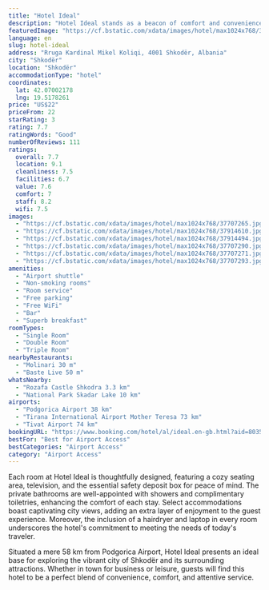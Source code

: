 ```yaml
---
title: "Hotel Ideal"
description: "Hotel Ideal stands as a beacon of comfort and convenience in the heart of Shkodër, offering guests a refined 3-star experience complete with a welcoming bar."
featuredImage: "https://cf.bstatic.com/xdata/images/hotel/max1024x768/37707265.jpg?k=b40a4d6b0bb1b30721fc96b4bb31a927c25c7930a7341e5cb8b3994a00a63424&o=&hp=1"
language: en
slug: hotel-ideal
address: "Rruga Kardinal Mikel Koliqi, 4001 Shkodër, Albania"
city: "Shkodër"
location: "Shkodër"
accommodationType: "hotel"
coordinates:
  lat: 42.07002178
  lng: 19.5178261
price: "US$22"
priceFrom: 22
starRating: 3
rating: 7.7
ratingWords: "Good"
numberOfReviews: 111
ratings:
  overall: 7.7
  location: 9.1
  cleanliness: 7.5
  facilities: 6.7
  value: 7.6
  comfort: 7
  staff: 8.2
  wifi: 7.5
images:
  - "https://cf.bstatic.com/xdata/images/hotel/max1024x768/37707265.jpg?k=b40a4d6b0bb1b30721fc96b4bb31a927c25c7930a7341e5cb8b3994a00a63424&o=&hp=1"
  - "https://cf.bstatic.com/xdata/images/hotel/max1024x768/37914610.jpg?k=13334a98e755cc7f9d3dface848abe20e9df9f62e016f21c2f31995f541e0c0c&o=&hp=1"
  - "https://cf.bstatic.com/xdata/images/hotel/max1024x768/37914494.jpg?k=6a0f17feac6182754bd19563f5f7d6959e6e319f45adb72696ad843df9fa5a58&o=&hp=1"
  - "https://cf.bstatic.com/xdata/images/hotel/max1024x768/37707290.jpg?k=fcda2d13c594883009cd63fa2fbdeba9eb26d04376dcb496fbb759067ecbfb9b&o=&hp=1"
  - "https://cf.bstatic.com/xdata/images/hotel/max1024x768/37707271.jpg?k=c52006d51cbb22c0cba8af1f25203070522342f28efef96b3bbf3b34f0c88e6e&o=&hp=1"
  - "https://cf.bstatic.com/xdata/images/hotel/max1024x768/37707293.jpg?k=1782aba9064609e357411bece0c698ab7a9f0ce48c396a96b98e86867753f12b&o=&hp=1"
amenities:
  - "Airport shuttle"
  - "Non-smoking rooms"
  - "Room service"
  - "Free parking"
  - "Free WiFi"
  - "Bar"
  - "Superb breakfast"
roomTypes:
  - "Single Room"
  - "Double Room"
  - "Triple Room"
nearbyRestaurants:
  - "Molinari 30 m"
  - "Baste Live 50 m"
whatsNearby:
  - "Rozafa Castle Shkodra 3.3 km"
  - "National Park Skadar Lake 10 km"
airports:
  - "Podgorica Airport 38 km"
  - "Tirana International Airport Mother Teresa 73 km"
  - "Tivat Airport 74 km"
bookingURL: "https://www.booking.com/hotel/al/ideal.en-gb.html?aid=8035640"
bestFor: "Best for Airport Access"
bestCategories: "Airport Access"
category: "Airport Access"
---
```


Each room at Hotel Ideal is thoughtfully designed, featuring a cozy seating area, television, and the essential safety deposit box for peace of mind. The private bathrooms are well-appointed with showers and complimentary toiletries, enhancing the comfort of each stay. Select accommodations boast captivating city views, adding an extra layer of enjoyment to the guest experience. Moreover, the inclusion of a hairdryer and laptop in every room underscores the hotel's commitment to meeting the needs of today's traveler.

Situated a mere 58 km from Podgorica Airport, Hotel Ideal presents an ideal base for exploring the vibrant city of Shkodër and its surrounding attractions. Whether in town for business or leisure, guests will find this hotel to be a perfect blend of convenience, comfort, and attentive service.